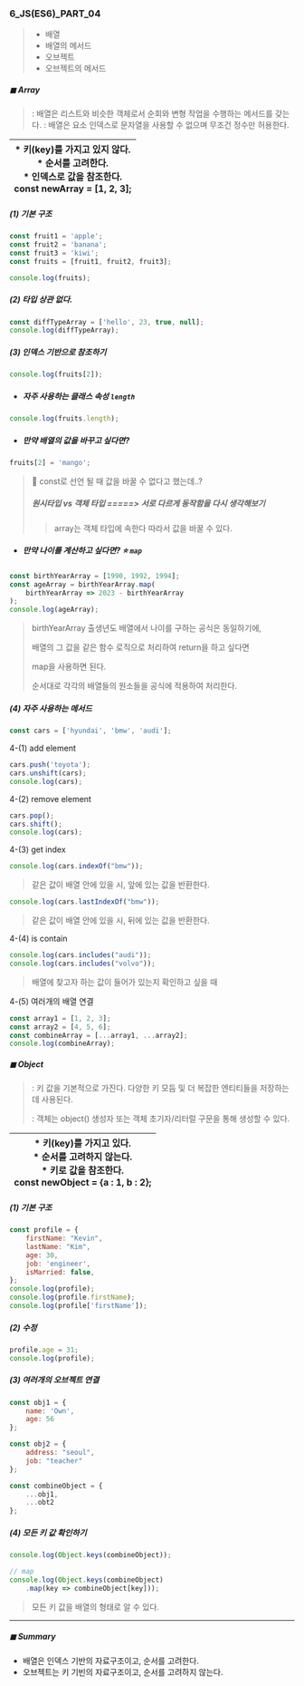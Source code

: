### 6_JS(ES6)_PART_04

> * 배열
> * 배열의 메서드 
> * 오브젝트
> * 오브젝트의 메서드 



##### ◼ Array

> : 배열은 리스트와 비슷한 객체로서 순회와 변형 작업을 수행하는 메서드를 갖는다. 
> : 배열은 요소 인덱스로 문자열을 사용할 수 없으며 무조건 정수만 허용한다. 

| * 키(key)를 가지고 있지 않다. <br />* 순서를 고려한다. <br />* 인덱스로 값을 참조한다. <br />const newArray = [1, 2, 3]; |
| ------------------------------------------------------------ |

##### (1) 기본 구조

```javascript
const fruit1 = 'apple';
const fruit2 = 'banana';
const fruit3 = 'kiwi';
const fruits = [fruit1, fruit2, fruit3];

console.log(fruits);

```

##### (2) 타입 상관 없다. 

```javascript
const diffTypeArray = ['hello', 23, true, null];
console.log(diffTypeArray);
```

##### (3) 인덱스 기반으로 참조하기 

```javascript
console.log(fruits[2]);
```



* ##### 자주 사용하는 클래스 속성 `length` 

```javascript
console.log(fruits.length);
```

* ##### 만약 배열의 값을 바꾸고 싶다면? 

```javascript
fruits[2] = 'mango';
```

> 🤔 const로 선언 될 때 값을 바꿀 수 없다고 했는데..?
>
> ##### 원시타입 vs 객체 타입 =====> 서로 다르게 동작함을 다시 생각해보기
>
> > array는 객체 타입에 속한다 따라서 값을 바꿀 수 있다. 

* ##### 만약 나이를 계산하고 싶다면? ⭐ `map` 

```javascript
const birthYearArray = [1990, 1992, 1994];
const ageArray = birthYearArray.map(
    birthYearArray => 2023 - birthYearArray
);
console.log(ageArray);

```

> birthYearArray 출생년도 배열에서 나이를 구하는 공식은 동일하기에,
>
> 배열의 그 값을 같은 함수 로직으로 처리하여 return을 하고 싶다면
>
> map을 사용하면 된다. 
>
> 순서대로 각각의 배열들의 원소들을 공식에 적용하여 처리한다. 



##### (4) 자주 사용하는 메서드 

```javascript
const cars = ['hyundai', 'bmw', 'audi'];
```

4-(1) add element 

```javascript
cars.push('toyota');
cars.unshift(cars);
console.log(cars);
```

4-(2) remove element 

```javascript
cars.pop();
cars.shift();
console.log(cars);
```

4-(3) get index

```javascript
console.log(cars.indexOf("bmw"));
```

> 같은 값이 배열 안에 있을 시, 앞에 있는 값을 반환한다. 

```javascript
console.log(cars.lastIndexOf("bmw"));
```

> 같은 값이 배열 안에 있을 시, 뒤에 있는 값을 반환한다. 

4-(4) is contain

```javascript
console.log(cars.includes("audi"));
console.log(cars.includes("volvo"));
```

> 배열에 찾고자 하는 값이 들어가 있는지 확인하고 싶을 때 

4-(5) 여러개의 배열 연결

```javascript
const array1 = [1, 2, 3];
const array2 = [4, 5, 6];
const combineArray = [...array1, ...array2];
console.log(combineArray);
```



##### ◼ Object

> : 키 값을 기본적으로 가진다. 다양한 키 모듬 및 더 복잡한 엔티티들을 저장하는데 사용된다. 
>
> : 객체는 object() 생성자 또는 객체 초기자/리터럴 구문을 통해 생성할 수 있다.  

| * 키(key)를 가지고 있다. <br />* 순서를 고려하지 않는다. <br />* 키로 값을 참조한다. <br />const newObject = {a : 1, b : 2}; |
| ------------------------------------------------------------ |



##### (1) 기본 구조 

```javascript
const profile = {
    firstName: "Kevin",
    lastName: "Kim",
    age: 30,
    job: 'engineer',
    isMarried: false,
};
console.log(profile);
console.log(profile.firstName);
console.log(profile['firstName']);
```



##### (2) 수정 

```javascript
profile.age = 31;
console.log(profile);
```



##### (3) 여러개의 오브젝트 연결

```js
const obj1 = {
    name: 'Own',
    age: 56
};

const obj2 = {
    address: "seoul",
    job: "teacher"
};

const combineObject = {
    ...obj1,
    ...obt2
};
```



##### (4) 모든 키 값 확인하기 

```javascript
console.log(Object.keys(combineObject));

// map 
console.log(Object.keys(combineObject)
    .map(key => combineObject[key]));

```

> 모든 키 값을 배열의 형태로 알 수 있다. 



---



##### ◼ Summary 

* 배열은 인덱스 기반의 자료구조이고, 순서를 고려한다. 
* 오브젝트는 키 기빈의 자료구조이고, 순서를 고려하지 않는다. 
